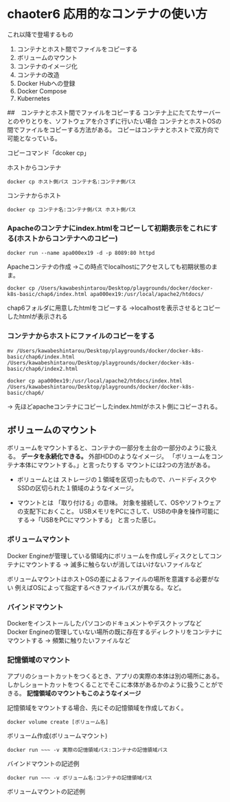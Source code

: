 # chaoter6 応用的なコンテナの使い方

これ以降で登場するもの
1. コンテナとホスト間でファイルをコピーする
2. ボリュームのマウント
3. コンテナのイメージ化
4. コンテナの改造
5. Docker Hubへの登録
6. Docker Compose
7. Kubernetes

##　コンテナとホスト間でファイルをコピーする
コンテナ上にたてたサーバーとのやりとりを、ソフトウェアを介さずに行いたい場合
コンテナとホストOSの間でファイルをコピーする方法がある。
コピーはコンテナとホストで双方向で可能となっている。

コピーコマンド「dcoker cp」

ホストからコンテナ
```
docker cp ホスト側パス コンテナ名:コンテナ側パス
```

コンテナからホスト
```
docker cp コンテナ名:コンテナ側パス ホスト側パス
```

### Apacheのコンテナにindex.htmlをコピーして初期表示をこれにする(ホストからコンテナへのコピー)

```
docker run --name apa000ex19 -d -p 8089:80 httpd
```
Apacheコンテナの作成
→この時点でlocalhostにアクセスしても初期状態のまま。

```
docker cp /Users/kawabeshintarou/Desktop/playgrounds/docker/docker-k8s-basic/chap6/index.html apa000ex19:/usr/local/apache2/htdocs/
```
chap6フォルダに用意したhtmlをコピーする
→localhostを表示させるとコピーしたhtmlが表示される

### コンテナからホストにファイルのコピーをする

```
mv /Users/kawabeshintarou/Desktop/playgrounds/docker/docker-k8s-basic/chap6/index.html /Users/kawabeshintarou/Desktop/playgrounds/docker/docker-k8s-basic/chap6/index2.html
```

```
docker cp apa000ex19:/usr/local/apache2/htdocs/index.html /Users/kawabeshintarou/Desktop/playgrounds/docker/docker-k8s-basic/chap6/
```
→ 先ほどapacheコンテナにコピーしたindex.htmlがホスト側にコピーされる。

## ボリュームのマウント
ボリュームをマウントすると、コンテナの一部分を土台の一部分のように扱える。
**データを永続化できる。** 外部HDDのようなイメージ。
「ボリュームをコンテナ本体にマウントする。」と言ったりする
マウントには2つの方法がある。

- ボリュームとは
ストレージの１領域を区切ったもので、ハードディスクやSSDの区切られた１領域のようなイメージ。

- マウントとは
「取り付ける」の意味。
対象を接続して、OSやソフトウェアの支配下におくこと。
USBメモリをPCにさして、USBの中身を操作可能にする→「USBをPCにマウントする」
と言った感じ。

### ボリュームマウント
Docker Engineが管理している領域内にボリュームを作成しディスクとしてコンテナにマウントする
→ 滅多に触らないが消してはいけないファイルなど

ボリュームマウントはホストOSの差によるファイルの場所を意識する必要がない
例えばOSによって指定するべきファイルパスが異なる。など。

### バインドマウント
Dockerをインストールしたパソコンのドキュメントやデスクトップなど
Docker Engineの管理していない場所の既に存在するディレクトリをコンテナにマウントする
→ 頻繁に触りたいファイルなど

### 記憶領域のマウント
アプリのショートカットをつくるとき、アプリの実際の本体は別の場所にある。
しかしショートカットをつくることでそこに本体があるかのように扱うことができる。
**記憶領域のマウントもこのようなイメージ**

記憶領域をマウントする場合、先にその記憶領域を作成しておく。

```
docker volume create [ボリューム名]
```
ボリューム作成(ボリュームマウント)

```
docker run ~~~ -v 実際の記憶領域パス:コンテナの記憶領域パス
```
バインドマウントの記述例

``` 
docker run ~~~ -v ボリューム名:コンテナの記憶領域パス
```
ボリュームマウントの記述例